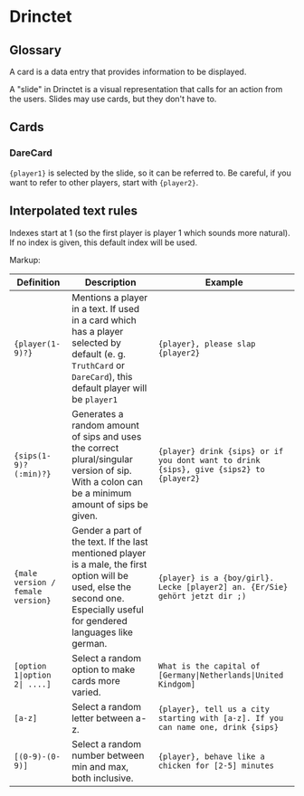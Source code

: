 # Drinctet

## Glossary

A card is a data entry that provides information to be displayed.

A "slide" in Drinctet is a visual representation that calls for an action from the users. Slides may use cards, but they don't have to.

## Cards

### DareCard

`{player1}` is selected by the slide, so it can be referred to. Be careful, if you want to refer to other players, start with `{player2}`.

## Interpolated text rules

Indexes start at 1 (so the first player is player 1 which sounds more natural). If no index is given, this default index will be used.

Markup:

| Definition                        | Description                                                                                                                                                                  | Example                                                                                |
| --------------------------------- | ---------------------------------------------------------------------------------------------------------------------------------------------------------------------------- | -------------------------------------------------------------------------------------- |
| `{player(1-9)?}`                  | Mentions a player in a text. If used in a card which has a player selected by default (e. g. `TruthCard` or `DareCard`), this default player will be `player1`               | `{player}, please slap {player2}`                                                      |
| `{sips(1-9)?(:min)?}`             | Generates a random amount of sips and uses the correct plural/singular version of sip.  With a colon can be a minimum amount of sips be given.                               | `{player} drink {sips} or if you dont want to drink {sips}, give {sips2} to {player2}` |
| `{male version / female version}` | Gender a part of the text. If the last mentioned player is a male, the first option will be used, else the second one. Especially useful for gendered languages like german. | `{player} is a {boy/girl}. Lecke [player2] an. {Er/Sie} gehört jetzt dir ;)`           |
| `[option 1\|option 2\| ....]`     | Select a random option to make cards more varied.                                                                                                                            | `What is the capital of [Germany\|Netherlands\|United Kindgom]`                        |
| `[a-z]`                           | Select a random letter between a-z.                                                                                                                                          | `{player}, tell us a city starting with [a-z]. If you can name one, drink {sips}`      |
| `[(0-9)-(0-9)]`                   | Select a random number between min and max, both inclusive.                                                                                                                  | `{player}, behave like a chicken for [2-5] minutes`                                    |
